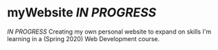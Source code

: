 # myWebsite *IN PROGRESS*

*IN PROGRESS* Creating my own personal website to expand on skills I'm learning in a (Spring 2020) Web Development course.
